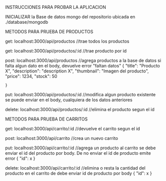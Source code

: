 INSTRUCCIONES PARA PROBAR LA APLICACION

INICIALIZAR la Base de datos mongo del repositorio ubicada en ./database/mongodb


METODOS PARA PRUEBA DE PRODUCTOS

get: localhost:3000/api/productos  //trae todos los productos

get: localhost:3000/api/productos/:id //trae producto por id

post: localhost:3000/api/productos   //agrega productos a la base de datos
	si falta algun dato en el body, devuelve error "faltan datos"
	{
	 "title": "Producto X",
        "description": "description X",
        "thumbnail": "Imagen del producto",
        "price": 1234,
        "stock": 50

	}

put:  localhost:3000/api/productos/:id  //modifica algun producto existente
	se puede enviar en el body, cualquiera de los datos anteriores

delete: localhost:3000/api/productos/:id   //elimina el producto segun el id 

METODOS PARA PRUEBA DE CARRITOS

get: localhost:3000/api/carrito/:id //devuelve el carrito segun el id

post: localhost:3000/api/carrito   //crea un nuevo carrito

put: localhost:3000/api/carrito/:id  //agrega un producto al carrito
	se debe enviar el id del producto por body. De no enviar el id de producto emite error
	{
	   "id": x
	}

delete: localhost:3000/api/carrito/:id //elimina o resta la cantidad del producto en el carrito de debe enviar id de producto por body
	{
	   "id": x
	}
